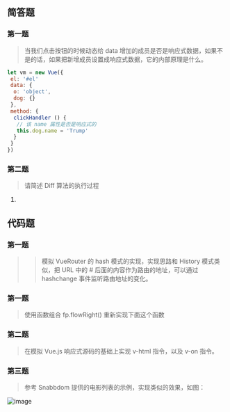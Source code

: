## 简答题
### 第一题
> 当我们点击按钮的时候动态给 data 增加的成员是否是响应式数据，如果不是的话，如果把新增成员设置成响应式数据，它的内部原理是什么。

```js
let vm = new Vue({
 el: '#el'
 data: {
  o: 'object',
  dog: {}
 },
 method: {
  clickHandler () {
   // 该 name 属性是否是响应式的
   this.dog.name = 'Trump'
  }
 }
})
```

### 第二题
> 请简述 Diff 算法的执行过程

1. 


## 代码题
### 第一题
>> 模拟 VueRouter 的 hash 模式的实现，实现思路和 History 模式类似，把 URL 中的 # 后面的内容作为路由的地址，可以通过 hashchange 事件监听路由地址的变化。

### 第一题
> 使用函数组合 fp.flowRight() 重新实现下面这个函数


### 第二题
> 在模拟 Vue.js 响应式源码的基础上实现 v-html 指令，以及 v-on 指令。


### 第三题
> 参考 Snabbdom 提供的电影列表的示例，实现类似的效果，如图：

![image](https://github.com/dongceha/homework/tree/master/fed-e-task-03-01/homework2-3.png)

